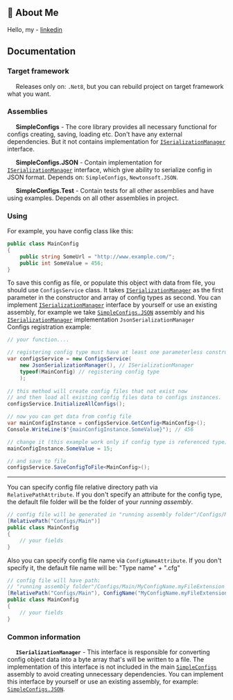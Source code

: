 ## 🚀 About Me
Hello, my - [linkedin](https://www.linkedin.com/in/danylo-sihaiev-33118a21b/)   

## Documentation

### Target framework

&nbsp;&nbsp;&nbsp;&nbsp;  Releases only on: `.Net8`, but you can rebuild project on target framework what you want.

### Assemblies

<a name="SimpleConfigs"/>&nbsp;&nbsp;&nbsp;&nbsp;  **SimpleConfigs** - The core library provides all necessary functional for configs creating, saving, loading etc. Don't have any external dependencies. But it not contains implementation for [`ISerializationManager`](#ISerializationManager) interface.

<a name="SimpleConfigs.JSON"/>&nbsp;&nbsp;&nbsp;&nbsp;  **SimpleConfigs.JSON** - Contain implementation for [`ISerializationManager`](#ISerializationManager) interface, which give ability to serialize config in JSON format.
Depends on: `SimpleConfigs`, `Newtonsoft.JSON`.

<a name="SimpleConfigs.Test"/>&nbsp;&nbsp;&nbsp;&nbsp;  **SimpleConfigs.Test** - Contain tests for all other assemblies and have using examples. 
Depends on all other assemblies in project.

### Using
For example, you have config class like this: <br>
```C#
public class MainConfig
{
	public string SomeUrl = "http://www.example.com/";
	public int SomeValue = 456;
}
```
To save this config as file, or populate this object with data from file, you should use `ConfigsService` class. It takes [`ISerializationManager`](#ISerializationManager) as the first parameter in the constructor and array of config types as second. You can implement [`ISerializationManager`](#ISerializationManager) interface by yourself or use an existing assembly, for example we take [`SimpleConfigs.JSON`](#SimpleConfigs.JSON) assembly and his [`ISerializationManager`](#ISerializationManager) implementation `JsonSerializationManager` <br>
Configs registration example: <br>

```C#
// your function....

// registering config type must have at least one parameterless constructor!
var configsService = new ConfigsService(
	new JsonSerializationManager(), // ISerializationManager
	typeof(MainConfig) // registering config type
	);
	
// this method will create config files that not exist now
// and then load all existing config files data to configs instances.
configsService.InitializeAllConfigs(); 
```
```C#
// now you can get data from config file
var mainConfigInstance = configsService.GetConfig<MainConfig>();
Console.WriteLine($"{mainConfigInstance.SomeValue}"); // 456

// change it (this example work only if config type is referenced type)
mainConfigInstance.SomeValue = 15;

// and save to file
configsService.SaveConfigToFile<MainConfig>();
```
---

You can specify config file relative directory path via `RelativePathAttribute`.
If you don't specify an attribute for the config type, the default file folder will be the folder of your *running assembly*.
```C#
// config file will be generated in "running assembly folder"/Configs/Main
[RelativePath("Configs/Main")] 
public class MainConfig 
{
	// your fields 
}
```
Also you can specify config file name via `ConfigNameAttribute`.
If you don't specify it, the default file name will be: "Type name" + ".cfg"

```C#
// config file will have path:
// "running assembly folder"/Configs/Main/MyConfigName.myFileExtension
[RelativePath("Configs/Main"), ConfigName("MyConfigName.myFileExtension")]
public class MainConfig 
{
	// your fields 
}
```

### Common information
<a name="ISerializationManager"/> &nbsp;&nbsp;&nbsp;&nbsp; **`ISerializationManager`** - This interface is responsible for converting config object data into a byte array that's will be written to a file. The implementation of this interface is not included in the main [`SimpleConfigs`](#SimpleConfigs) assembly to avoid creating unnecessary dependencies. You can implement this interface by yourself or use an existing assembly, for example: [`SimpleConfigs.JSON`](#SimpleConfigs.JSON).
